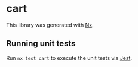 # cart

This library was generated with [Nx](https://nx.dev).

## Running unit tests

Run `nx test cart` to execute the unit tests via [Jest](https://jestjs.io).
